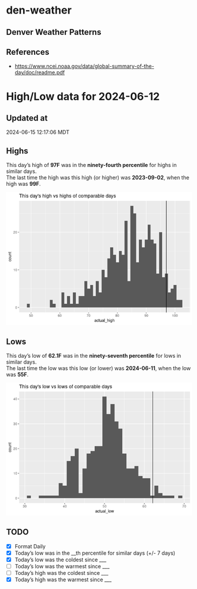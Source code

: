 # den-weather


## Denver Weather Patterns

## References

- <https://www.ncei.noaa.gov/data/global-summary-of-the-day/doc/readme.pdf>

# High/Low data for 2024-06-12

## Updated at

2024-06-15 12:17:06 MDT

## Highs

This day’s high of **97F** was in the **ninety-fourth percentile** for
highs in similar days.  
The last time the high was this high (or higher) was **2023-09-02**,
when the high was **99F**.

![](readme_files/figure-commonmark/unnamed-chunk-4-1.png)

## Lows

This day’s low of **62.1F** was in the **ninety-seventh percentile** for
lows in similar days.  
The last time the low was this low (or lower) was **2024-06-11**, when
the low was **55F**.

![](readme_files/figure-commonmark/unnamed-chunk-6-1.png)

## TODO

- [x] Format Daily
- [x] Today’s low was in the \_\_th percentile for similar days (+/- 7
  days)
- [x] Today’s low was the coldest since \_\_\_
- [ ] Today’s low was the warmest since \_\_\_
- [ ] Today’s high was the coldest since \_\_\_
- [x] Today’s high was the warmest since \_\_\_
